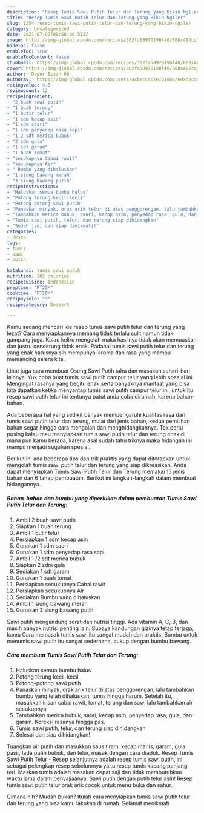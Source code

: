 ```yaml
---
description: "Resep Tumis Sawi Putih Telur dan Terung yang Bikin Ngiler"
title: "Resep Tumis Sawi Putih Telur dan Terung yang Bikin Ngiler"
slug: 1254-resep-tumis-sawi-putih-telur-dan-terung-yang-bikin-ngiler
category: Uncategorized
date: 2021-07-02T09:56:06.573Z
image: https://img-global.cpcdn.com/recipes/302fa58970198f40/680x482cq70/tumis-sawi-putih-telur-dan-terung-foto-resep-utama.jpg
hideToc: false
enableToc: true
enableTocContent: false
thumbnail: https://img-global.cpcdn.com/recipes/302fa58970198f40/680x482cq70/tumis-sawi-putih-telur-dan-terung-foto-resep-utama.jpg
cover: https://img-global.cpcdn.com/recipes/302fa58970198f40/680x482cq70/tumis-sawi-putih-telur-dan-terung-foto-resep-utama.jpg
author:  Dapur Izzah 99
authorAv:  https://img-global.cpcdn.com/users/acbecc6c7e761606/60x60cq50/avatar.jpg
ratingvalue: 4.5
reviewcount: 12
recipeingredient:
- "2 buah sawi putih"
- "1 buah terung"
- "1 butir telur"
- "1 sdm kecap asin"
- "1 sdm saori"
- "1 sdm penyedap rasa sapi"
- "1 2 sdt merica bubuk"
- "2 sdm gula"
- "1 sdt garam"
- "1 buah tomat"
- "secukupnya Cabai rawit"
- "secukupnya Air"
- " Bumbu yang dihaluskan"
- "1 siung bawang merah"
- "3 siung bawang putih"
recipeinstructions:
- "Haluskan semua bumbu halus"
- "Potong terung kecil-kecil"
- "Potong-potong sawi putih"
- "Panaskan minyak, orak arik telur di atas penggorengan, lalu tambahkan bumbu yang telah dihaluskan, tumis hingga harum. Setelah itu, masukkan irisan cabai rawit, tomat, terung dan sawi lalu tambahkan air secukupnya"
- "Tambahkan merica bubuk, saori, kecap asin, penyedap rasa, gula, dan garam. Koreksi rasanya hingga pas."
- "Tumis sawi putih, telur, dan terung siap dihidangkan"
- "Sudah jadi dan siap dinikmati!"
categories:
- Resep
tags:
- tumis
- sawi
- putih

katakunci: tumis sawi putih 
nutrition: 202 calories
recipecuisine: Indonesian
preptime: "PT25M"
cooktime: "PT50M"
recipeyield: "3"
recipecategory: Dessert

---
```



Kamu sedang mencari ide resep tumis sawi putih telur dan terung yang lezat? Cara menyiapkannya memang tidak terlalu sulit namun tidak gampang juga. Kalau keliru mengolah maka hasilnya tidak akan memuaskan dan justru cenderung tidak enak. Padahal tumis sawi putih telur dan terung yang enak harusnya sih mempunyai aroma dan rasa yang mampu memancing selera kita.


Lihat juga cara membuat Oseng Sawi Putih tahu dan masakan sehari-hari lainnya. Yuk coba buat tumis sawi putih campur telur yang lebih spesial ini. Mengingat rasanya yang begitu enak serta banyaknya manfaat yang bisa kita dapatkan ketika menyantap tumis sawi putih campur telur ini, untuk itu resep sawi putih telur ini tentunya patut anda coba dirumah, karena bahan-bahan.

Ada beberapa hal yang sedikit banyak mempengaruhi kualitas rasa dari tumis sawi putih telur dan terung, mulai dari jenis bahan, kedua pemilihan bahan segar hingga cara mengolah dan menghidangkannya. Tak perlu pusing kalau mau menyiapkan tumis sawi putih telur dan terung enak di mana pun kamu berada, karena asal sudah tahu triknya maka hidangan ini mampu menjadi suguhan spesial.


Berikut ini ada beberapa tips dan trik praktis yang dapat diterapkan untuk mengolah tumis sawi putih telur dan terung yang siap dikreasikan. Anda dapat menyiapkan Tumis Sawi Putih Telur dan Terung memakai 15 jenis bahan dan 6 tahap pembuatan. Berikut ini langkah-langkah dalam membuat hidangannya.

<!--inarticleads1-->

##### Bahan-bahan dan bumbu yang diperlukan dalam pembuatan Tumis Sawi Putih Telur dan Terung:

1. Ambil 2 buah sawi putih
1. Siapkan 1 buah terung
1. Ambil 1 butir telur
1. Persiapkan 1 sdm kecap asin
1. Gunakan 1 sdm saori
1. Gunakan 1 sdm penyedap rasa sapi
1. Ambil 1 /2 sdt merica bubuk
1. Siapkan 2 sdm gula
1. Sediakan 1 sdt garam
1. Gunakan 1 buah tomat
1. Persiapkan secukupnya Cabai rawit
1. Persiapkan secukupnya Air
1. Sediakan  Bumbu yang dihaluskan
1. Ambil 1 siung bawang merah
1. Gunakan 3 siung bawang putih


Sawi putih mengandung serat dan nutrisi tinggi. Ada vitamin A, C, B, dan masih banyak nutrisi penting lain. Supaya kandungan gizinya tetap terjaga, kamu Cara memasak tumis sawi itu sangat mudah dan praktis. Bumbu untuk menumis sawi putih itu sangat sederhana, cukup dengan bumbu bawang. 

<!--inarticleads2-->

##### Cara membuat Tumis Sawi Putih Telur dan Terung:

1. Haluskan semua bumbu halus
1. Potong terung kecil-kecil
1. Potong-potong sawi putih
1. Panaskan minyak, orak arik telur di atas penggorengan, lalu tambahkan bumbu yang telah dihaluskan, tumis hingga harum. Setelah itu, masukkan irisan cabai rawit, tomat, terung dan sawi lalu tambahkan air secukupnya
1. Tambahkan merica bubuk, saori, kecap asin, penyedap rasa, gula, dan garam. Koreksi rasanya hingga pas.
1. Tumis sawi putih, telur, dan terung siap dihidangkan
1. Selesai dan siap dihidangkan!

Tuangkan air putih dan masukkan saus tiram, kecap manis, garam, gula pasir, lada putih bubuk, dan telur, masak dengan cara diaduk. Resep Tumis Sawi Putih Telur - Resep selanjutnya adalah resep tumis sawi putih, ini sebagai pelengkap resep sebelumnya yaitu resep tumis kacang panjang teri. Maskan tumis adalah masakan cepat saji dan tidak membutuhkan waktu lama dalam penyajiaanya. Sawi putih dengan putih telur asin! Resep tumis sawi putih telur orak arik cocok untuk menu buka dan sahur. 

Gimana nih? Mudah bukan? Itulah cara menyiapkan tumis sawi putih telur dan terung yang bisa kamu lakukan di rumah. Selamat menikmati
